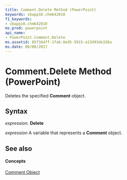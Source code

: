 ```yaml
---
title: Comment.Delete Method (PowerPoint)
keywords: vbapp10.chm642010
f1_keywords:
- vbapp10.chm642010
ms.prod: powerpoint
api_name:
- PowerPoint.Comment.Delete
ms.assetid: 85f164ff-1fa6-8ed5-5915-a13493de326a
ms.date: 06/08/2017
---
```



# Comment.Delete Method (PowerPoint)

Deletes the specified  **Comment** object.


## Syntax

 _expression_. **Delete**

 _expression_ A variable that represents a **Comment** object.


## See also


#### Concepts


[Comment Object](PowerPoint.Comment.md)

